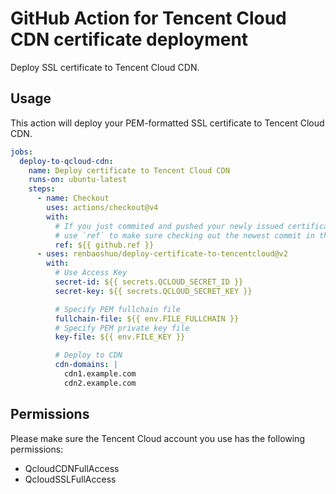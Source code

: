 # GitHub Action for Tencent Cloud CDN certificate deployment

Deploy SSL certificate to Tencent Cloud CDN.

## Usage

This action will deploy your PEM-formatted SSL certificate to Tencent Cloud CDN.

```yaml
jobs:
  deploy-to-qcloud-cdn:
    name: Deploy certificate to Tencent Cloud CDN
    runs-on: ubuntu-latest
    steps:
      - name: Checkout
        uses: actions/checkout@v4
        with:
          # If you just commited and pushed your newly issued certificate to this repo in a previous job,
          # use `ref` to make sure checking out the newest commit in this job
          ref: ${{ github.ref }}
      - uses: renbaoshuo/deploy-certificate-to-tencentcloud@v2
        with:
          # Use Access Key
          secret-id: ${{ secrets.QCLOUD_SECRET_ID }}
          secret-key: ${{ secrets.QCLOUD_SECRET_KEY }}

          # Specify PEM fullchain file
          fullchain-file: ${{ env.FILE_FULLCHAIN }}
          # Specify PEM private key file
          key-file: ${{ env.FILE_KEY }}

          # Deploy to CDN
          cdn-domains: |
            cdn1.example.com
            cdn2.example.com
```

## Permissions

Please make sure the Tencent Cloud account you use has the following permissions:

- QcloudCDNFullAccess
- QcloudSSLFullAccess
